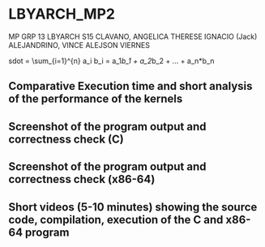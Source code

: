 # LBYARCH_MP2
MP GRP 13 LBYARCH S15
CLAVANO, ANGELICA THERESE IGNACIO (Jack)
ALEJANDRINO, VINCE ALEJSON VIERNES

sdot = \sum_{i=1}^{n} a_i b_i = a_1*b_1 + a_2*b_2 + ... + a_n*b_n

## Comparative Execution time and short analysis of the performance of the kernels

## Screenshot of the program output and correctness check (C)

## Screenshot of the program output and correctness check (x86-64)

## Short videos (5-10 minutes) showing the source code, compilation, execution of the C and x86-64 program